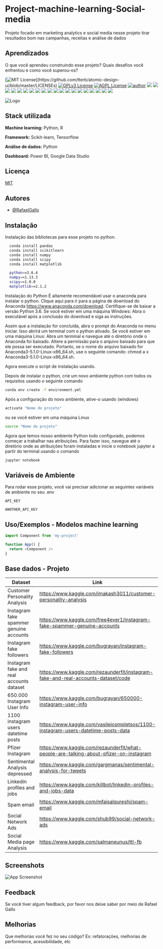 
# Project-machine-learning-Social-media

Projeto focado em marketing analytics e social media nesse projeto tirar resultados bom nas campanhas, receitas e análise de dados


## Aprendizados

O que você aprendeu construindo esse projeto? Quais desafios você enfrentou e como você superou-os?


[![MIT License](https://img.shields.io/apm/l/atomic-design-ui.svg?)](https://github.com/tterb/atomic-design-ui/blob/master/LICENSEs)
[![GPLv3 License](https://img.shields.io/badge/License-GPL%20v3-yellow.svg)](https://opensource.org/licenses/)
[![AGPL License](https://img.shields.io/badge/license-AGPL-blue.svg)](http://www.gnu.org/licenses/agpl-3.0)
[![author](https://img.shields.io/badge/author-RafaelGallo-red.svg)](https://github.com/RafaelGallo?tab=repositories) 
[![](https://img.shields.io/badge/python-3.7+-blue.svg)](https://www.python.org/downloads/release/python-374/) 
[![](https://img.shields.io/badge/R-3.6.0-red.svg)](https://www.r-project.org/)
[![](https://img.shields.io/badge/ggplot2-white.svg)](https://ggplot2.tidyverse.org/)
[![](https://img.shields.io/badge/dplyr-blue.svg)](https://dplyr.tidyverse.org/)
[![](https://img.shields.io/badge/readr-green.svg)](https://readr.tidyverse.org/)
[![](https://img.shields.io/badge/ggvis-black.svg)](https://ggvis.tidyverse.org/)
[![](https://img.shields.io/badge/Shiny-red.svg)](https://shiny.tidyverse.org/)
[![](https://img.shields.io/badge/plotly-green.svg)](https://plotly.com/)
[![](https://img.shields.io/badge/XGBoost-red.svg)](https://xgboost.readthedocs.io/en/stable/#)
[![](https://img.shields.io/badge/Tensorflow-orange.svg)](https://powerbi.microsoft.com/pt-br/)
[![](https://img.shields.io/badge/Keras-red.svg)](https://powerbi.microsoft.com/pt-br/)
[![](https://img.shields.io/badge/CUDA-gree.svg)](https://powerbi.microsoft.com/pt-br/)
[![](https://img.shields.io/badge/Caret-orange.svg)](https://caret.tidyverse.org/)
[![](https://img.shields.io/badge/Pandas-blue.svg)](https://pandas.pydata.org/) 
[![](https://img.shields.io/badge/Matplotlib-blue.svg)](https://matplotlib.org/)
[![](https://img.shields.io/badge/Seaborn-green.svg)](https://seaborn.pydata.org/)
[![](https://img.shields.io/badge/Matplotlib-orange.svg)](https://scikit-learn.org/stable/) 
[![](https://img.shields.io/badge/Scikit_Learn-green.svg)](https://scikit-learn.org/stable/)
[![](https://img.shields.io/badge/Numpy-white.svg)](https://numpy.org/)
[![](https://img.shields.io/badge/PowerBI-red.svg)](https://powerbi.microsoft.com/pt-br/)


![Logo](https://image.freepik.com/vetores-gratis/ilustracao-do-conceito-de-dados-visuais_114360-1912.jpg)


## Stack utilizada

**Machine learning:** Python, R

**Framework:** Scikit-learn, Tensorflow

**Análise de dados:** Python

**Dashboard:** Power BI, Google Data Studio


## Licença

[MIT](https://choosealicense.com/licenses/mit/)


## Autores

- [@RafaelGallo](https://github.com/RafaelGallo)


## Instalação 

Instalação das bibliotecas para esse projeto no python.

```bash
  conda install pandas 
  conda install scikitlearn
  conda install numpy
  conda install scipy
  conda install matplotlib

  python==3.6.4
  numpy==1.13.3
  scipy==1.0.0
  matplotlib==2.1.2
```
Instalação do Python É altamente recomendável usar o anaconda para instalar o python. Clique aqui para ir para a página de download do Anaconda https://www.anaconda.com/download. Certifique-se de baixar a versão Python 3.6. Se você estiver em uma máquina Windows: Abra o executável após a conclusão do download e siga as instruções. 

Assim que a instalação for concluída, abra o prompt do Anaconda no menu iniciar. Isso abrirá um terminal com o python ativado. Se você estiver em uma máquina Linux: Abra um terminal e navegue até o diretório onde o Anaconda foi baixado. 
Altere a permissão para o arquivo baixado para que ele possa ser executado. Portanto, se o nome do arquivo baixado for Anaconda3-5.1.0-Linux-x86_64.sh, use o seguinte comando: chmod a x Anaconda3-5.1.0-Linux-x86_64.sh.

Agora execute o script de instalação usando.


Depois de instalar o python, crie um novo ambiente python com todos os requisitos usando o seguinte comando

```bash
conda env create -f environment.yml
```
Após a configuração do novo ambiente, ative-o usando (windows)
```bash
activate "Nome do projeto"
```
ou se você estiver em uma máquina Linux
```bash
source "Nome do projeto" 
```
Agora que temos nosso ambiente Python todo configurado, podemos começar a trabalhar nas atribuições. Para fazer isso, navegue até o diretório onde as atribuições foram instaladas e inicie o notebook jupyter a partir do terminal usando o comando
```bash
jupyter notebook
```

## Variáveis de Ambiente

Para rodar esse projeto, você vai precisar adicionar as seguintes variáveis de ambiente no seu .env

`API_KEY`

`ANOTHER_API_KEY`


## Uso/Exemplos - Modelos machine learning

```javascript
import Component from 'my-project'

function App() {
  return <Component />
}
```


## Base dados - Projeto

| Dataset               | Link                                                |
| ----------------- | ---------------------------------------------------------------- |
| Customer Personality Analysis| https://www.kaggle.com/imakash3011/customer-personality-analysis|
| Instagram fake spammer genuine accounts| https://www.kaggle.com/free4ever1/instagram-fake-spammer-genuine-accounts|
| Instagram fake followers| https://www.kaggle.com/bugrayan/instagram-fake-followers|
| Instagram fake and real accounts dataset| https://www.kaggle.com/rezaunderfit/instagram-fake-and-real-accounts-dataset/code|
| 650.000 Instagram User Info| https://www.kaggle.com/bugrayan/650000-instagram-user-info|
| 1100 instagram users datetime posts|https://www.kaggle.com/vasileiosmpletsos/1100-instagram-users-datetime-posts-data|
| Pfizer Instagram| https://www.kaggle.com/rezaunderfit/what-people-are-talking-about-pfizer-on-instagram|
| Sentimental Analysis depressed | https://www.kaggle.com/gargmanas/sentimental-analysis-for-tweets|
| Linkedin profiles and jobs | https://www.kaggle.com/killbot/linkedin-profiles-and-jobs-data|
| Spam email | https://www.kaggle.com/mfaisalqureshi/spam-email|
| Social Network Ads | https://www.kaggle.com/shub99/social-network-ads|
| Social Media page Analysis | https://www.kaggle.com/salmaneunus/ttl-fb|




## Screenshots

![App Screenshot](https://via.placeholder.com/468x300?text=App+Screenshot+Here)


## Feedback

Se você tiver algum feedback, por favor nos deixe saber por meio de Rafael Gallo


## Melhorias

Que melhorias você fez no seu código? Ex: refatorações, melhorias de performance, acessibilidade, etc

